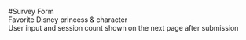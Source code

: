 #Survey Form  
Favorite Disney princess & character  
User input and session count shown on the next page after submission  
